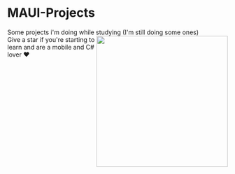 # MAUI-Projects 

Some projects i'm doing while studying (I'm still doing some ones) <img align="right" src="https://github.com/EMarceloCM/MAUI-Projects/assets/120042864/7cdaf81d-e75a-45b7-9549-576f147db8fc" width="300" heght="auto"/>
</br>
Give a star if you're starting to learn and are a mobile and C# lover ❤️

